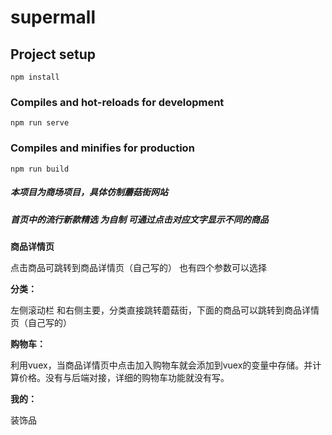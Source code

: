 # supermall

## Project setup
```
npm install
```

### Compiles and hot-reloads for development
```
npm run serve
```

### Compiles and minifies for production
```
npm run build
```

##### 本项目为商场项目，具体仿制蘑菇街网站

##### 首页中的流行新款精选 为自制 可通过点击对应文字显示不同的商品

**商品详情页**

点击商品可跳转到商品详情页（自己写的） 也有四个参数可以选择

**分类：**

左侧滚动栏 和右侧主要，分类直接跳转蘑菇街，下面的商品可以跳转到商品详情页（自己写的）

**购物车：**

利用vuex，当商品详情页中点击加入购物车就会添加到vuex的变量中存储。并计算价格。没有与后端对接，详细的购物车功能就没有写。

**我的：**

装饰品



